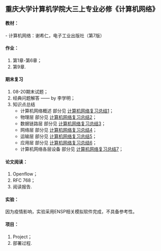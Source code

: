 ## 重庆大学计算机学院大三上专业必修《计算机网络》

#### 教材：
 \- 计算机网络：谢希仁，电子工业出版社（第7版）

#### 作业：
 1. 第1章-第6章；
 2. 第9章.

#### 期末复习
 1. 08-20期末试题；
 2. 经典问题解答 —— by 李学明；
 3. 知识点总结
    - 计算机网络概述 部分见 [计算机网络复习总结1](https://blog.csdn.net/m0_51976564/article/details/128742804)；
    - 物理层 部分见 [计算机网络复习总结2](https://blog.csdn.net/m0_51976564/article/details/128753580)；
    - 数据链路层 部分见 [计算机网络复习总结3](https://blog.csdn.net/m0_51976564/article/details/128760371)；
    - 网络层 部分见 [计算机网络复习总结4](https://blog.csdn.net/m0_51976564/article/details/128810017)；
    - 运输层 部分见 [计算机网络复习总结5](https://blog.csdn.net/m0_51976564/article/details/128877156)；
    - 应用层 部分见 [计算机网络复习总结6](https://blog.csdn.net/m0_51976564/article/details/129177978)；
    - 计算机网络各层设备 部分见 [计算机网络复习总结7](https://blog.csdn.net/m0_51976564/article/details/128766649)；

#### 论文阅读：
 1. Openflow；
 2. RFC 768；
 3. 阅读报告.

#### 实验：
因为疫情影响，实验采用ENSP相关模拟软件完成，不具备参考性。

#### 项目：
 1. Project；
 2. 部署过程.